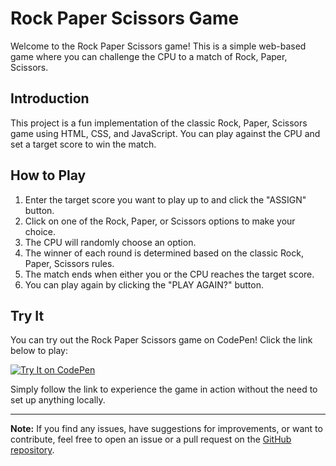 # Rock Paper Scissors Game

Welcome to the Rock Paper Scissors game! This is a simple web-based game where you can challenge the CPU to a match of Rock, Paper, Scissors.

## Introduction

This project is a fun implementation of the classic Rock, Paper, Scissors game using HTML, CSS, and JavaScript. You can play against the CPU and set a target score to win the match.

## How to Play

1. Enter the target score you want to play up to and click the "ASSIGN" button.
2. Click on one of the Rock, Paper, or Scissors options to make your choice.
3. The CPU will randomly choose an option.
4. The winner of each round is determined based on the classic Rock, Paper, Scissors rules.
5. The match ends when either you or the CPU reaches the target score.
6. You can play again by clicking the "PLAY AGAIN?" button.

## Try It

You can try out the Rock Paper Scissors game on CodePen! Click the link below to play:

[![Try It on CodePen](https://img.shields.io/badge/Try%20It%20on-CodePen-blue?style=for-the-badge)](https://codepen.io/bmushik/full/GRPoNWb)

Simply follow the link to experience the game in action without the need to set up anything locally.

---

**Note:** If you find any issues, have suggestions for improvements, or want to contribute, feel free to open an issue or a pull request on the [GitHub repository](https://github.com/bmushik/rock-paper-scissors-game-with-js).

